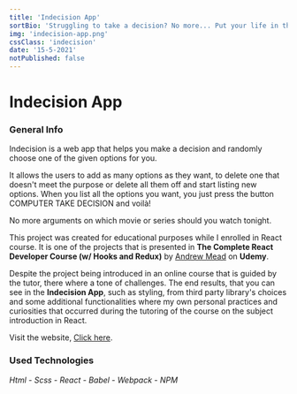 ```yaml
---
title: 'Indecision App'
sortBio: 'Struggling to take a decision? No more... Put your life in the hands of a computer!'
img: 'indecision-app.png'
cssClass: 'indecision'
date: '15-5-2021'
notPublished: false
---
```


# Indecision App

### General Info

Indecision is a web app that helps you make a decision and randomly choose one of the given options for you.

It allows the users to add as many options as they want, to delete one that doesn't meet the purpose or delete all them off and start listing new options. When you list all the options you want, you just press the button COMPUTER TAKE DECISION and voilà!

No more arguments on which movie or series should you watch tonight.

This project was created for educational purposes while I enrolled in React course. It is one of the projects that is presented in **The Complete React Developer Course (w/ Hooks and Redux)** by [Andrew Mead](https://mead.io/) on **Udemy**.

Despite the project being introduced in an online course that is guided by the tutor, there where a tone of challenges. The end results, that you can see in the **Indecision App**, such as styling, from third party library's choices and some additional functionalities where my own personal practices and curiosities that occurred during the tutoring of the course on the subject introduction in React.

Visit the website, [Click here](https://indecision-react-app.vercel.app/).

### Used Technologies

_Html - Scss - React - Babel - Webpack - NPM_
